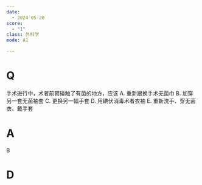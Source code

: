 ```yaml
---
date:
  - 2024-05-20
score:
  - "1"
class: 外科学
mode: A1

---
```

# Q
手术进行中，术者前臂碰触了有菌的地方，应该
A. 重新跟换手术无菌巾
B. 加穿另一套无菌袖套
C. 更换另一幅手套
D. 用碘伏消毒术者衣袖
E. 重新洗手、穿无菌衣、戴手套

# A

B


# D
